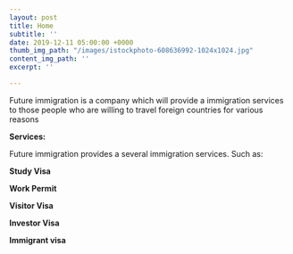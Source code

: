 ```yaml
---
layout: post
title: Home
subtitle: ''
date: 2019-12-11 05:00:00 +0000
thumb_img_path: "/images/istockphoto-608636992-1024x1024.jpg"
content_img_path: ''
excerpt: ''

---
```

Future immigration is a company which will provide a immigration services to those people who are willing to travel foreign countries for various reasons

**Services:**

Future immigration provides a several immigration services. Such as:

**Study Visa**

 **Work Permit**

 **Visitor Visa**

**Investor Visa**

 **Immigrant visa**